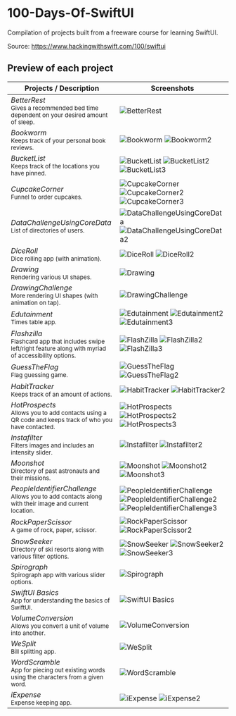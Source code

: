 # 100-Days-Of-SwiftUI
Compilation of projects built from a freeware course for learning SwiftUI.

Source: https://www.hackingwithswift.com/100/swiftui

## Preview of each project

Projects / Description                                                                                                                                                            | Screenshots
---                                                                                                                                                                          |---
*BetterRest* <br/><sub>Gives a recommended bed time dependent on your desired amount of sleep.</sub> | ![BetterRest](https://user-images.githubusercontent.com/81259525/114466582-88aad580-9b9d-11eb-9be2-45fde5617b48.png) |
*Bookworm* <br/><sub>Keeps track of your personal book reviews.</sub> | ![Bookworm](https://user-images.githubusercontent.com/81259525/114467499-daa02b00-9b9e-11eb-9179-072999c0d673.png) ![Bookworm2](https://user-images.githubusercontent.com/81259525/114467512-de33b200-9b9e-11eb-882c-0daea462c43c.png) |
*BucketList* <br/><sub>Keeps track of the locations you have pinned.</sub> | ![BucketList](https://user-images.githubusercontent.com/81259525/114473122-74b8a100-9ba8-11eb-9c4f-78e931e29bd9.png) ![BucketList2](https://user-images.githubusercontent.com/81259525/114473127-77b39180-9ba8-11eb-91e1-62c9236cd00e.png) ![BucketList3](https://user-images.githubusercontent.com/81259525/114473140-7eda9f80-9ba8-11eb-9d61-2de401a7d488.png) |
*CupcakeCorner* <br/><sub>Funnel to order cupcakes.</sub> | ![CupcakeCorner](https://user-images.githubusercontent.com/81259525/114473205-a9c4f380-9ba8-11eb-8163-e9f2abe964c8.png) ![CupcakeCorner2](https://user-images.githubusercontent.com/81259525/114473217-ae89a780-9ba8-11eb-9fce-1347b5efe105.png) ![CupcakeCorner3](https://user-images.githubusercontent.com/81259525/114473223-b1849800-9ba8-11eb-8c95-788a3549724b.png) |
*DataChallengeUsingCoreData* <br/><sub>List of directories of users.</sub> | ![DataChallengeUsingCoreData](https://user-images.githubusercontent.com/81259525/114473236-b6e1e280-9ba8-11eb-8fac-43692c748ded.png) ![DataChallengeUsingCoreData2](https://user-images.githubusercontent.com/81259525/114473242-b9dcd300-9ba8-11eb-804e-c5321fac0412.png) |
*DiceRoll* <br/><sub>Dice rolling app (with animation).</sub> | ![DiceRoll](https://user-images.githubusercontent.com/81259525/114473254-bf3a1d80-9ba8-11eb-849a-c8e7d7143802.png) ![DiceRoll2](https://user-images.githubusercontent.com/81259525/114473259-c19c7780-9ba8-11eb-96f5-4075340b25a1.png) |
*Drawing* <br/><sub>Rendering various UI shapes.</sub> | ![Drawing](https://user-images.githubusercontent.com/81259525/114473275-c7925880-9ba8-11eb-9928-de5f83d08487.png) |
*DrawingChallenge* <br/><sub>More rendering UI shapes (with animation on tap).</sub> | ![DrawingChallenge](https://user-images.githubusercontent.com/81259525/114473290-d24ced80-9ba8-11eb-847a-bb2659346465.png) |
*Edutainment* <br/><sub>Times table app.</sub> | ![Edutainment](https://user-images.githubusercontent.com/81259525/114473301-d7aa3800-9ba8-11eb-92ae-93bf56151c09.png) ![Edutainment2](https://user-images.githubusercontent.com/81259525/114473307-da0c9200-9ba8-11eb-92b0-a649bf31e1f6.png) ![Edutainment3](https://user-images.githubusercontent.com/81259525/114473314-dc6eec00-9ba8-11eb-93e6-d80b275de042.png) |
*Flashzilla* <br/><sub>Flashcard app that includes swipe left/right feature along with myriad of accessibility options.</sub> | ![FlashZilla](https://user-images.githubusercontent.com/81259525/114473325-e133a000-9ba8-11eb-9457-70775cccf735.png) ![FlashZilla2](https://user-images.githubusercontent.com/81259525/114473344-e5f85400-9ba8-11eb-8edc-c887fd662a6e.png) ![FlashZilla3](https://user-images.githubusercontent.com/81259525/114473357-e85aae00-9ba8-11eb-801f-f23f70c1d4b3.png) |
*GuessTheFlag* <br/><sub>Flag guessing game.</sub> | ![GuessTheFlag](https://user-images.githubusercontent.com/81259525/114473397-02948c00-9ba9-11eb-9dd5-4dc66f4eac84.png) ![GuessTheFlag2](https://user-images.githubusercontent.com/81259525/114473405-06281300-9ba9-11eb-8c41-db421bff0d83.png) |
*HabitTracker* <br/><sub>Keeps track of an amount of actions.</sub> | ![HabitTracker](https://user-images.githubusercontent.com/81259525/114473415-0c1df400-9ba9-11eb-91a9-0b2212336f6a.png) ![HabitTracker2](https://user-images.githubusercontent.com/81259525/114473422-0e804e00-9ba9-11eb-9b27-c295a036becb.png) |
*HotProspects* <br/><sub>Allows you to add contacts using a QR code and keeps track of who you have contacted.</sub> | ![HotProspects](https://user-images.githubusercontent.com/81259525/114473436-150ec580-9ba9-11eb-9a7c-67ce1b919359.png) ![HotProspects2](https://user-images.githubusercontent.com/81259525/114473440-1809b600-9ba9-11eb-9357-9d14523adbc8.png) ![HotProspects3](https://user-images.githubusercontent.com/81259525/114473445-1a6c1000-9ba9-11eb-84d5-1d578dd80e2d.png) |
*Instafilter* <br/><sub>Filters images and includes an intensity slider.</sub> | ![Instafilter](https://user-images.githubusercontent.com/81259525/114473481-31126700-9ba9-11eb-907d-d44665b563d0.png) ![Instafilter2](https://user-images.githubusercontent.com/81259525/114473494-34a5ee00-9ba9-11eb-9d1e-c59edebe8f98.png) |
*Moonshot* <br/><sub>Directory of past astronauts and their missions.</sub> | ![Moonshot](https://user-images.githubusercontent.com/81259525/114473511-3bccfc00-9ba9-11eb-89c1-c9642675b1d3.png) ![Moonshot2](https://user-images.githubusercontent.com/81259525/114473530-45eefa80-9ba9-11eb-874b-0eb5482d42cf.png) ![Moonshot3](https://user-images.githubusercontent.com/81259525/114473540-4a1b1800-9ba9-11eb-9a78-401e5b88a9c5.png) |
*PeopleIdentifierChallenge* <br/><sub>Allows you to add contacts along with their image and current location.</sub> | ![PeopleIdentifierChallenge](https://user-images.githubusercontent.com/81259525/114473554-52735300-9ba9-11eb-8fd8-ce0c67614bfe.png) ![PeopleIdentifierChallenge2](https://user-images.githubusercontent.com/81259525/114473565-556e4380-9ba9-11eb-8e03-f0b6fb84b988.png) ![PeopleIdentifierChallenge3](https://user-images.githubusercontent.com/81259525/114473569-57d09d80-9ba9-11eb-9eb7-e618af02a9a2.png) |
*RockPaperScissor* <br/><sub>A game of rock, paper, scissor.</sub> | ![RockPaperScissor](https://user-images.githubusercontent.com/81259525/114473577-60c16f00-9ba9-11eb-9dc3-c9c430ca2093.png) ![RockPaperScissor2](https://user-images.githubusercontent.com/81259525/114473583-63bc5f80-9ba9-11eb-94a7-e88ea5204439.png) |
*SnowSeeker* <br/><sub>Directory of ski resorts along with various filter options.</sub> | ![SnowSeeker](https://user-images.githubusercontent.com/81259525/114473598-6ae36d80-9ba9-11eb-861c-a0ecca8fca87.png) ![SnowSeeker2](https://user-images.githubusercontent.com/81259525/114473606-6d45c780-9ba9-11eb-9a98-408b594c7d26.png) ![SnowSeeker3](https://user-images.githubusercontent.com/81259525/114473612-6fa82180-9ba9-11eb-8c40-66325e674d0e.png) |
*Spirograph* <br/><sub>Spirograph app with various slider options.</sub> | ![Spirograph](https://user-images.githubusercontent.com/81259525/114473619-759e0280-9ba9-11eb-9da4-2ae824eb0d36.png) |
*SwiftUI Basics* <br/><sub>App for understanding the basics of SwiftUI.</sub> | ![SwiftUI Basics](https://user-images.githubusercontent.com/81259525/114473725-9e25fc80-9ba9-11eb-9064-4e079ae20443.png) |
*VolumeConversion* <br/><sub>Allows you convert a unit of volume into another.</sub> | ![VolumeConversion](https://user-images.githubusercontent.com/81259525/114473738-a3834700-9ba9-11eb-8e8f-b64842ce7c80.png) |
*WeSplit* <br/><sub>Bill splitting app.</sub> | ![WeSplit](https://user-images.githubusercontent.com/81259525/114473759-a9792800-9ba9-11eb-99fe-69345c7a85b4.png) |
*WordScramble* <br/><sub>App for piecing out existing words using the characters from a given word.</sub> | ![WordScramble](https://user-images.githubusercontent.com/81259525/114473769-ada54580-9ba9-11eb-9c79-41a8386d8d2d.png) |
*iExpense* <br/><sub>Expense keeping app.</sub> | ![iExpense](https://user-images.githubusercontent.com/81259525/114473781-b6961700-9ba9-11eb-9940-d79b2fe11326.png) ![iExpense2](https://user-images.githubusercontent.com/81259525/114473788-b9910780-9ba9-11eb-9283-2c4ee9d85ccd.png) |
